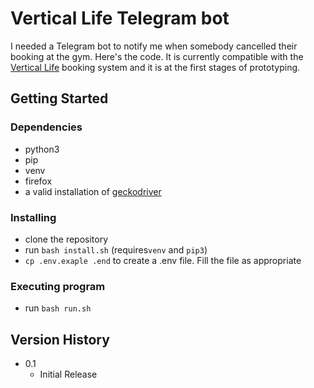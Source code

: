 # Vertical Life Telegram bot

I needed a Telegram bot to notify me when somebody cancelled their booking at the gym. Here's the code. It is currently compatible with the [Vertical Life](https://www.vertical-life.info/) booking system and it is at the first stages of prototyping.

## Getting Started

### Dependencies

* python3
* pip
* venv
* firefox
* a valid installation of [geckodriver](https://github.com/mozilla/geckodriver/releases)

### Installing

* clone the repository
* run `bash install.sh` (requires`venv` and `pip3`)
* `cp .env.exaple .end` to create a .env file. Fill the file as appropriate

### Executing program

* run `bash run.sh`


## Version History

* 0.1
    * Initial Release